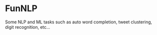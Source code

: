 # FunNLP
Some NLP and ML tasks such as auto word completion, tweet clustering, digit recognition, etc...
